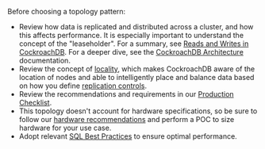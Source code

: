 Before choosing a topology pattern:

- Review how data is replicated and distributed across a cluster, and how this affects performance. It is especially important to understand the concept of the "leaseholder". For a summary, see [Reads and Writes in CockroachDB](architecture/reads-and-writes-overview.html). For a deeper dive, see the [CockroachDB Architecture](architecture/overview.html) documentation.
- Review the concept of [locality](start-a-node.html#locality), which makes CockroachDB aware of the location of nodes and able to intelligently place and balance data based on how you define [replication controls](configure-replication-zones.html).
- Review the recommendations and requirements in our [Production Checklist](recommended-production-settings.html).
- This topology doesn't account for hardware specifications, so be sure to follow our [hardware recommendations](recommended-production-settings.html#hardware) and perform a POC to size hardware for your use case.
- Adopt relevant [SQL Best Practices](performance-best-practices-overview.html) to ensure optimal performance.
